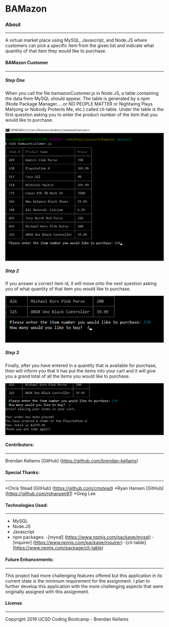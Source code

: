 # BAMazon

### About
***

A virtual market place using MySQL, Javascript, and Node.JS where customers can pick a specific item from the given list and indicate what quantity of that item they would like to purchase.

#### BAMazon Customer
***

##### Step One

When you call the file bamazonCustomer.js in Node.JS, a table containing the data from MySQL should appear.  The table is generated by a npm (Node Package Manager.....or NO PEOPLE MATTER or Nightwing Plays Mahjong or Nobody Protects Me, etc.) called cli-table.  Under the table is the first question asking you to enter the product number of the item that you would like to purchase.

![Step 1](images/bamazon_customer_step1.png)


##### Step 2

If you answer a correct item id, it will move onto the next question asking you of what quantity of that item you would like to purchase.

![Step 2](images/bamazon_customer_step2_edit.png)


##### Step 3

Finally, after you have entered in a quantity that is available for purchase, then will inform you that it has put the items into your cart and it will give you a grand total of all the items you would like to purchase.

![Step 3](images/bamazon_customer_step3_edit.png)


#### Contributors:
***

Brendan Kellams [GitHub] (https://github.com/brendan-kellams)

#### Special Thanks:
***

*Chris Stead [GitHub] (https://github.com/cmstead)
*Ryan Hansen [GitHub] (https://github.com/rphansen91)
*Greg Lee


#### Technologies Used:
***

* MySQL
* Node.JS
* Javascript
* npm packages:
	-[mysql] (https://www.npmjs.com/package/mysql)
	-[inquirer] (https://www.npmjs.com/package/inquirer)
	-[cli-table] (https://www.npmjs.com/package/cli-table)

#### Future Enhancements:
***
This project had more challenging features offered but this application in its current state is the minimum requirement for the assignment.  I plan to further develop this application with the more challenging aspects that were originally assigned with this assignment.



#### License
***

Copyright 2016 UCSD Coding Bootcamp - Brendan Kellams

